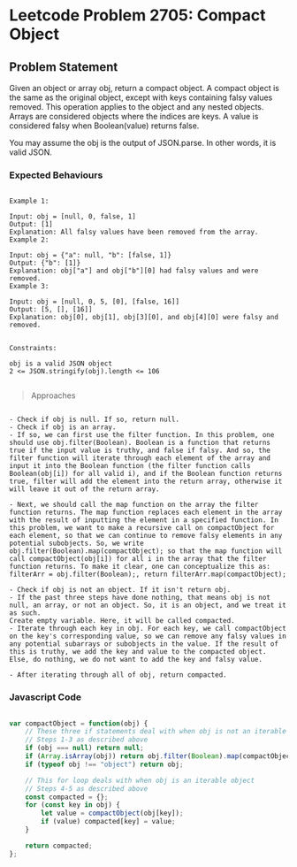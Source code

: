 # Leetcode Problem 2705: Compact Object

## Problem Statement

Given an object or array obj, return a compact object. A compact object is the same as the original object, except with keys containing falsy values removed. This operation applies to the object and any nested objects. Arrays are considered objects where the indices are keys. A value is considered falsy when Boolean(value) returns false.

You may assume the obj is the output of JSON.parse. In other words, it is valid JSON.

### Expected Behaviours

```plaintext

Example 1:

Input: obj = [null, 0, false, 1]
Output: [1]
Explanation: All falsy values have been removed from the array.
Example 2:

Input: obj = {"a": null, "b": [false, 1]}
Output: {"b": [1]}
Explanation: obj["a"] and obj["b"][0] had falsy values and were removed.
Example 3:

Input: obj = [null, 0, 5, [0], [false, 16]]
Output: [5, [], [16]]
Explanation: obj[0], obj[1], obj[3][0], and obj[4][0] were falsy and removed.
 

Constraints:

obj is a valid JSON object
2 <= JSON.stringify(obj).length <= 106
 
```

> Approaches

```plaintext

- Check if obj is null. If so, return null.
- Check if obj is an array.
- If so, we can first use the filter function. In this problem, one should use obj.filter(Boolean). Boolean is a function that returns true if the input value is truthy, and false if falsy. And so, the filter function will iterate through each element of the array and input it into the Boolean function (the filter function calls Boolean(obj[i]) for all valid i), and if the Boolean function returns true, filter will add the element into the return array, otherwise it will leave it out of the return array.

- Next, we should call the map function on the array the filter function returns. The map function replaces each element in the array with the result of inputting the element in a specified function. In this problem, we want to make a recursive call on compactObject for each element, so that we can continue to remove falsy elements in any potential subobjects. So, we write obj.filter(Boolean).map(compactObject); so that the map function will call compactObject(obj[i]) for all i in the array that the filter function returns. To make it clear, one can conceptualize this as: filterArr = obj.filter(Boolean);, return filterArr.map(compactObject);

- Check if obj is not an object. If it isn't return obj.
- If the past three steps have done nothing, that means obj is not null, an array, or not an object. So, it is an object, and we treat it as such.
Create empty variable. Here, it will be called compacted.
- Iterate through each key in obj. For each key, we call compactObject on the key's corresponding value, so we can remove any falsy values in any potential subarrays or subobjects in the value. If the result of this is truthy, we add the key and value to the compacted object. Else, do nothing, we do not want to add the key and falsy value.

- After iterating through all of obj, return compacted.

```
### Javascript Code

```javascript

var compactObject = function(obj) {
    // These three if statements deal with when obj is not an iterable object
    // Steps 1-3 as described above
    if (obj === null) return null;
    if (Array.isArray(obj)) return obj.filter(Boolean).map(compactObject);
    if (typeof obj !== "object") return obj;

    // This for loop deals with when obj is an iterable object
    // Steps 4-5 as described above
    const compacted = {};
    for (const key in obj) {
        let value = compactObject(obj[key]);
        if (value) compacted[key] = value;
    }

    return compacted;
};

```